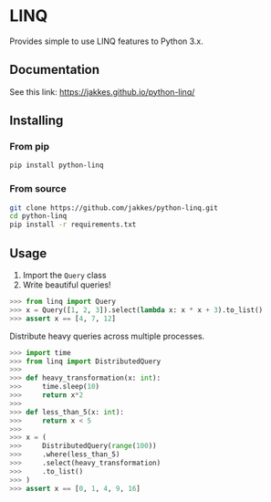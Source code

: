 # LINQ
Provides simple to use LINQ features to Python 3.x.

## Documentation
See this link: https://jakkes.github.io/python-linq/

## Installing
### From pip
```bash
pip install python-linq
```
### From source
```bash
git clone https://github.com/jakkes/python-linq.git
cd python-linq
pip install -r requirements.txt
```

## Usage
1. Import the `Query` class
2. Write beautiful queries!
```python
>>> from linq import Query
>>> x = Query([1, 2, 3]).select(lambda x: x * x + 3).to_list()
>>> assert x == [4, 7, 12]
```

Distribute heavy queries across multiple processes.
```python
>>> import time
>>> from linq import DistributedQuery
>>> 
>>> def heavy_transformation(x: int):
>>>     time.sleep(10)
>>>     return x*2
>>> 
>>> def less_than_5(x: int):
>>>     return x < 5
>>> 
>>> x = (
>>>     DistributedQuery(range(100))
>>>     .where(less_than_5)
>>>     .select(heavy_transformation)
>>>     .to_list()
>>> )
>>> assert x == [0, 1, 4, 9, 16]
```

